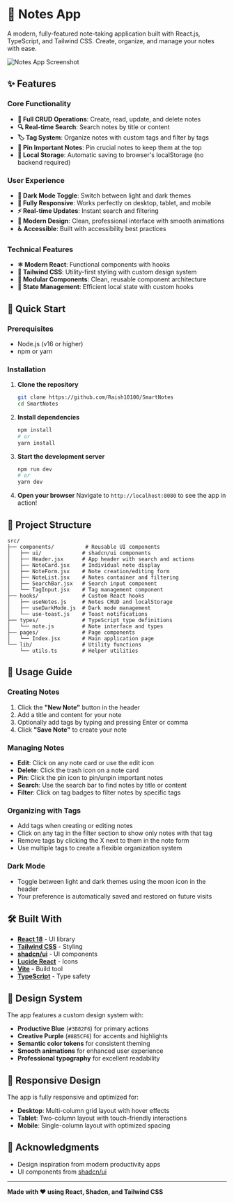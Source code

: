 # 📝 Notes App

A modern, fully-featured note-taking application built with React.js, TypeScript, and Tailwind CSS. Create, organize, and manage your notes with ease.

![Notes App Screenshot](https://via.placeholder.com/800x400/3B82F6/FFFFFF?text=Notes+App+Screenshot)

## ✨ Features

### Core Functionality
- **📝 Full CRUD Operations**: Create, read, update, and delete notes
- **🔍 Real-time Search**: Search notes by title or content
- **🏷️ Tag System**: Organize notes with custom tags and filter by tags
- **📌 Pin Important Notes**: Pin crucial notes to keep them at the top
- **💾 Local Storage**: Automatic saving to browser's localStorage (no backend required)

### User Experience
- **🌙 Dark Mode Toggle**: Switch between light and dark themes
- **📱 Fully Responsive**: Works perfectly on desktop, tablet, and mobile
- **⚡ Real-time Updates**: Instant search and filtering
- **🎨 Modern Design**: Clean, professional interface with smooth animations
- **♿ Accessible**: Built with accessibility best practices

### Technical Features
- **⚛️ Modern React**: Functional components with hooks
- **🎨 Tailwind CSS**: Utility-first styling with custom design system
- **🧩 Modular Components**: Clean, reusable component architecture
- **🔄 State Management**: Efficient local state with custom hooks

## 🚀 Quick Start

### Prerequisites
- Node.js (v16 or higher)
- npm or yarn

### Installation

1. **Clone the repository**
   ```bash
   git clone https://github.com/Raish10100/SmartNotes
   cd SmartNotes
   ```

2. **Install dependencies**
   ```bash
   npm install
   # or
   yarn install
   ```

3. **Start the development server**
   ```bash
   npm run dev
   # or
   yarn dev
   ```

4. **Open your browser**
   Navigate to `http://localhost:8080` to see the app in action!

## 📁 Project Structure

```
src/
├── components/          # Reusable UI components
│   ├── ui/             # shadcn/ui components
│   ├── Header.jsx      # App header with search and actions
│   ├── NoteCard.jsx    # Individual note display
│   ├── NoteForm.jsx    # Note creation/editing form
│   ├── NoteList.jsx    # Notes container and filtering
│   ├── SearchBar.jsx   # Search input component
│   └── TagInput.jsx    # Tag management component
├── hooks/              # Custom React hooks
│   ├── useNotes.js     # Notes CRUD and localStorage
│   ├── useDarkMode.js  # Dark mode management
│   └── use-toast.js    # Toast notifications
├── types/              # TypeScript type definitions
│   └── note.js         # Note interface and types
├── pages/              # Page components
│   └── Index.jsx       # Main application page
└── lib/                # Utility functions
    └── utils.ts        # Helper utilities
```

## 🎯 Usage Guide

### Creating Notes
1. Click the **"New Note"** button in the header
2. Add a title and content for your note
3. Optionally add tags by typing and pressing Enter or comma
4. Click **"Save Note"** to create your note

### Managing Notes
- **Edit**: Click on any note card or use the edit icon
- **Delete**: Click the trash icon on a note card
- **Pin**: Click the pin icon to pin/unpin important notes
- **Search**: Use the search bar to find notes by title or content
- **Filter**: Click on tag badges to filter notes by specific tags

### Organizing with Tags
- Add tags when creating or editing notes
- Click on any tag in the filter section to show only notes with that tag
- Remove tags by clicking the X next to them in the note form
- Use multiple tags to create a flexible organization system

### Dark Mode
- Toggle between light and dark themes using the moon icon in the header
- Your preference is automatically saved and restored on future visits

## 🛠️ Built With

- **[React 18](https://reactjs.org/)** - UI library
- **[Tailwind CSS](https://tailwindcss.com/)** - Styling
- **[shadcn/ui](https://ui.shadcn.com/)** - UI components
- **[Lucide React](https://lucide.dev/)** - Icons
- **[Vite](https://vitejs.dev/)** - Build tool
- **[TypeScript](https://www.typescriptlang.org/)** - Type safety

## 🎨 Design System

The app features a custom design system with:
- **Productive Blue** (`#3B82F6`) for primary actions
- **Creative Purple** (`#8B5CF6`) for accents and highlights
- **Semantic color tokens** for consistent theming
- **Smooth animations** for enhanced user experience
- **Professional typography** for excellent readability

## 📱 Responsive Design

The app is fully responsive and optimized for:
- **Desktop**: Multi-column grid layout with hover effects
- **Tablet**: Two-column layout with touch-friendly interactions
- **Mobile**: Single-column layout with optimized spacing

## 🙏 Acknowledgments

- Design inspiration from modern productivity apps
- UI components from [shadcn/ui](https://ui.shadcn.com/)

---

**Made with ❤️ using React, Shadcn, and Tailwind CSS**